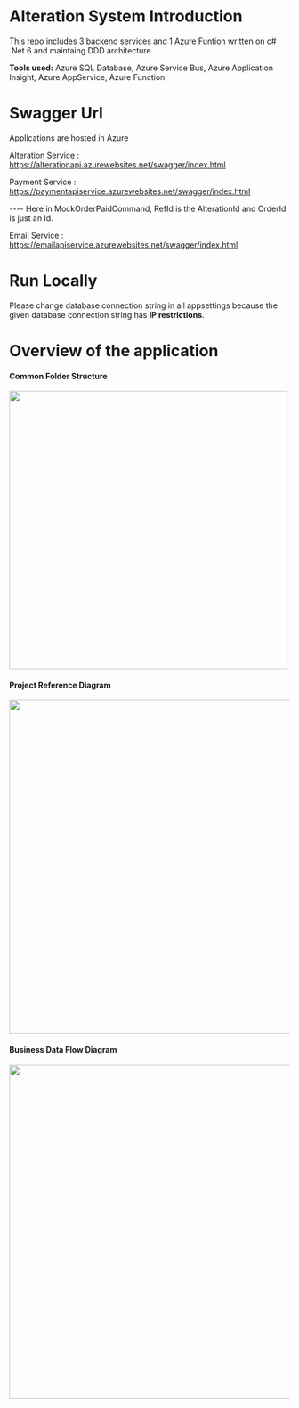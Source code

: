 # Alteration System Introduction 
This repo includes 3 backend services and 1 Azure Funtion written on c# .Net 6 and maintaing DDD architecture.

**Tools used:** Azure SQL Database, Azure Service Bus, Azure Application Insight, Azure AppService, Azure Function

# Swagger Url
Applications are hosted in Azure 

Alteration Service : https://alterationapi.azurewebsites.net/swagger/index.html

Payment Service : https://paymentapiservice.azurewebsites.net/swagger/index.html
  
---- Here in MockOrderPaidCommand, RefId is the AlterationId and OrderId is just an Id.

Email Service : https://emailapiservice.azurewebsites.net/swagger/index.html

# Run Locally
Please change database connection string in all appsettings because the given database connection string has **IP restrictions**.  

# Overview of the application
#### Common Folder Structure 
<img src="https://user-images.githubusercontent.com/62177256/157477026-7abc662a-5248-4d43-aaf5-c5b567b91cca.PNG" width="500">

#### Project Reference Diagram 
<img src="https://user-images.githubusercontent.com/62177256/157477116-fa7f6085-1fe0-43ce-9f84-80ce69f4141b.png" width="600">

#### Business Data Flow Diagram
<img src="https://user-images.githubusercontent.com/62177256/157522296-d9d72c38-507c-4559-9aa6-18a9423df5c3.png" width="600">


